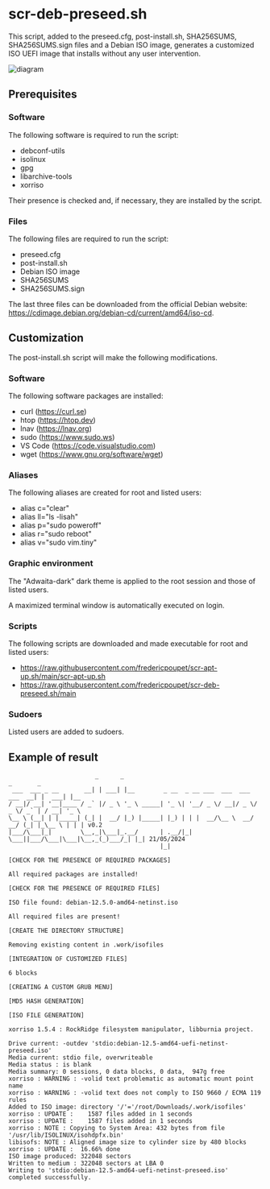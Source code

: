 # scr-deb-preseed.sh

This script, added to the preseed.cfg, post-install.sh, SHA256SUMS, SHA256SUMS.sign files and a Debian ISO image, generates a customized ISO UEFI image that installs without any user intervention.

![diagram](https://github.com/fredericpoupet/scr-deb-preseed.sh/assets/126384795/cf2aaca1-6e57-4b6d-b6a9-9ab81872e4b5)

## Prerequisites

### Software

The following software is required to run the script:

- debconf-utils
- isolinux
- gpg
- libarchive-tools
- xorriso

Their presence is checked and, if necessary, they are installed by the script.

### Files

The following files are required to run the script:

- preseed.cfg
- post-install.sh
- Debian ISO image
- SHA256SUMS
- SHA256SUMS.sign

The last three files can be downloaded from the official Debian website: https://cdimage.debian.org/debian-cd/current/amd64/iso-cd.

## Customization

The post-install.sh script will make the following modifications.

### Software

The following software packages are installed:

- curl (https://curl.se)
- htop (https://htop.dev)
- lnav (https://lnav.org)
- sudo (https://www.sudo.ws)
- VS Code (https://code.visualstudio.com)
- wget (https://www.gnu.org/software/wget)

### Aliases

The following aliases are created for root and listed users:

- alias c="clear"
- alias ll="ls -lisah"
- alias p="sudo poweroff"
- alias r="sudo reboot"
- alias v="sudo vim.tiny"

### Graphic environment

The "Adwaita-dark" dark theme is applied to the root session and those of listed users.

A maximized terminal window is automatically executed on login.

### Scripts

The following scripts are downloaded and made executable for root and listed users:

- https://raw.githubusercontent.com/fredericpoupet/scr-apt-up.sh/main/scr-apt-up.sh
- https://raw.githubusercontent.com/fredericpoupet/scr-deb-preseed.sh/main

### Sudoers

Listed users are added to sudoers.

## Example of result

```
                        _      _                                             _       _     
 ___  ___ _ __       __| | ___| |__        _ __  _ __ ___  ___  ___  ___  __| |  ___| |__  
/ __|/ __| '__|____ / _` |/ _ \ '_ \ _____| '_ \| '__/ _ \/ __|/ _ \/ _ \/ _` | / __| '_ \ 
\__ \ (__| | |_____| (_| |  __/ |_) |_____| |_) | | |  __/\__ \  __/  __/ (_| |_\__ \ | | | v0.2
|___/\___|_|        \__,_|\___|_.__/      | .__/|_|  \___||___/\___|\___|\__,_(_)___/_| |_| 21/05/2024
                                          |_|                                             

[CHECK FOR THE PRESENCE OF REQUIRED PACKAGES]

All required packages are installed!

[CHECK FOR THE PRESENCE OF REQUIRED FILES]

ISO file found: debian-12.5.0-amd64-netinst.iso

All required files are present!

[CREATE THE DIRECTORY STRUCTURE]

Removing existing content in .work/isofiles

[INTEGRATION OF CUSTOMIZED FILES]

6 blocks

[CREATING A CUSTOM GRUB MENU]

[MD5 HASH GENERATION]

[ISO FILE GENERATION]

xorriso 1.5.4 : RockRidge filesystem manipulator, libburnia project.

Drive current: -outdev 'stdio:debian-12.5-amd64-uefi-netinst-preseed.iso'
Media current: stdio file, overwriteable
Media status : is blank
Media summary: 0 sessions, 0 data blocks, 0 data,  947g free
xorriso : WARNING : -volid text problematic as automatic mount point name
xorriso : WARNING : -volid text does not comply to ISO 9660 / ECMA 119 rules
Added to ISO image: directory '/'='/root/Downloads/.work/isofiles'
xorriso : UPDATE :    1587 files added in 1 seconds
xorriso : UPDATE :    1587 files added in 1 seconds
xorriso : NOTE : Copying to System Area: 432 bytes from file '/usr/lib/ISOLINUX/isohdpfx.bin'
libisofs: NOTE : Aligned image size to cylinder size by 480 blocks
xorriso : UPDATE :  16.66% done
ISO image produced: 322048 sectors
Written to medium : 322048 sectors at LBA 0
Writing to 'stdio:debian-12.5-amd64-uefi-netinst-preseed.iso' completed successfully.

```
